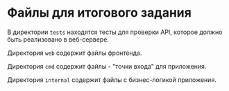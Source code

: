 # Файлы для итогового задания

В директории `tests` находятся тесты для проверки API, которое должно быть реализовано в веб-сервере.

Директория `web` содержит файлы фронтенда.

Директория `cmd` содержит файлы - "точки входа" для приложения.

Директория `internal` содержит файлы с бизнес-логикой приложения.